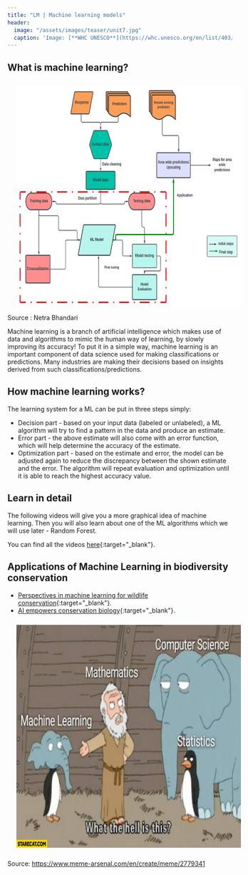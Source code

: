 ```yaml
---
title: "LM | Machine learning models"
header:
  image: "/assets/images/teaser/unit7.jpg"
  caption: 'Image: [**WHC UNESCO**](https://whc.unesco.org/en/list/403/)'
---
```



## What is machine learning?

<img src="ml.png" width="1500" height="500" align="centre" vspace="10" hspace="20">
Source : Netra Bhandari

Machine learning is a branch of artificial intelligence which makes use of data and algorithms to mimic the human way of learning, by slowly improving its accuracy!
To put it in a simple way, machine learning is an important component of data science used for making classifications or predictions. Many industries are making their decisions based on insights derived from such classifications/predictions.

## How machine learning works?

The learning system for a ML can be put in three steps simply:

* Decision part - based on your input data (labeled or unlabeled), a ML algorithm will try to find a pattern in the data and produce an estimate.
* Error part - the above estimate will also come with an error function, which will help determine the accuracy of the estimate.
* Optimization part - based on the estimate and error, the model can be adjusted again to reduce the discrepancy between the shown estimate and the error. The algorithm will repeat evaluation and optimization until it is able to reach the highest accuracy value. 
  
## Learn in detail 

The following videos will give you a more graphical idea of machine learning. 
Then you will also learn about one of the ML algorithms which we will use later - Random Forest.

You can find all the videos [here](https://geomoer.github.io/moer-bsc-project-seminar-remote-sensing//unit06/unit06-01_machine_learning.html){:target="_blank"}.

## Applications of Machine Learning in biodiversity conservation

* [Perspectives in machine learning for wildlife conservation](https://www.nature.com/articles/s41467-022-27980-y){:target="_blank"}.
* [AI empowers conservation biology](https://www.nature.com/articles/d41586-019-00746-1){:target="_blank"}.

<img src="ml_1.jpg" width="1500" height="500" align="centre" vspace="10" hspace="20">

Source: https://www.meme-arsenal.com/en/create/meme/2779341 